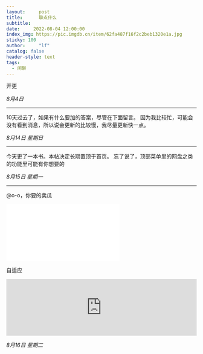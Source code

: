 ```yaml
---
layout:     post
title:      聊点什么
subtitle:   
date:     2022-08-04 12:00:00
index_img: https://pic.imgdb.cn/item/62fa487f16f2c2beb1320e1a.jpg
sticky: 100
author:     "lf"
catalog: false
header-style: text
tags:
  - 闲聊
---
```

开更

*8月4日*

-------------------------------

10天过去了，如果有什么要加的答案，尽管在下面留言。
因为我比较忙，可能会没有看到消息，所以说会更新的比较慢，我尽量更新快一点。

*8月14日 星期日*

-------------------------------

今天更了一本书。本帖决定长期置顶于首页。
忘了说了，顶部菜单里的网盘之类的功能里可能有你想要的

*8月15日 星期一*

-------------------------------

@o-o，你要的卖瓜
<iframe src="//player.bilibili.com/player.html?aid=720301117&bvid=BV1GQ4y1a7vC&cid=403369728&page=1" scrolling="no" border="0" frameborder="no" framespacing="0" allowfullscreen="true"> </iframe>

自适应
<iframe id="spkj" src="https://player.bilibili.com/player.html?aid=44020824&page=1" scrolling="no" border="0" frameborder="no" framespacing="0" allowfullscreen="true" width=100%> </iframe>
<script type="text/javascript">  
document.getElementById("spkj").style.height=document.getElementById("spkj").scrollWidth*0.76+"px";
</script>



*8月16日 星期二*
